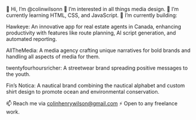 👋 Hi, I’m @colinwilsonn
👀 I’m interested in all things media design.
🌱 I’m currently learning HTML, CSS, and JavaScript.
💞️ I’m currently building:

Hawkeye: An innovative app for real estate agents in Canada, enhancing productivity with features like route planning, AI script generation, and automated reporting.

AllTheMedia: A media agency crafting unique narratives for bold brands and handling all aspects of media for them.

twentyfourhoursricher: A streetwear brand spreading positive messages to the youth.

Fin’s Notica: A nautical brand combining the nautical alphabet and custom shirt design to promote ocean and environmental conservation.

📫 Reach me via colinhenrywilson@gmail.com
⚡ Open to any freelance work.


<!---
colinwilsonn/colinwilsonn is a ✨ special ✨ repository because its `README.md` (this file) appears on your GitHub profile.
You can click the Preview link to take a look at your changes.
--->
